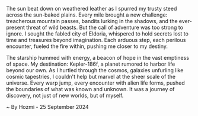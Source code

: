 
The sun beat down on weathered leather as I spurred my trusty steed across the sun-baked plains. Every mile brought a new challenge: treacherous mountain passes, bandits lurking in the shadows, and the ever-present threat of wild beasts. But the call of adventure was too strong to ignore. I sought the fabled city of Eldoria, whispered to hold secrets lost to time and treasures beyond imagination. Each arduous step, each perilous encounter, fueled the fire within, pushing me closer to my destiny.

The starship hummed with energy, a beacon of hope in the vast emptiness of space. My destination: Kepler-186f, a planet rumored to harbor life beyond our own. As I hurtled through the cosmos, galaxies unfurling like cosmic tapestries, I couldn't help but marvel at the sheer scale of the universe. Every warp jump, every encounter with alien life forms, pushed the boundaries of what was known and unknown. It was a journey of discovery, not just of new worlds, but of myself. 

~ By Hozmi - 25 September 2024
